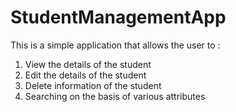 # StudentManagementApp

This is a simple application that allows the user to :

1. View the details of the student
2. Edit the details of the student
3. Delete information of the student
4. Searching on the basis of various attributes

